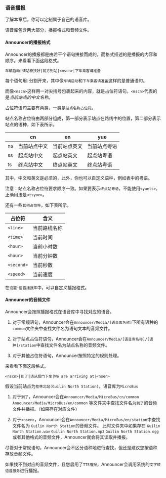 ### **语音播报**

了解本章后，你可以定制属于自己的语音库。

语音库包含两大部分，播报格式和音频文件。

#### Announcer的播报格式

Announcer的播报都是由若干个语句拼接而成的，而格式描述的是播报的内容和顺序。来看看下面这段格式。

`车辆启动|请站稳扶好|前方到站|<nscn>|下车乘客请准备`

每个语句用`|`分割开来，其中像`车辆启动`和`下车乘客请准备`这样的是普通语句。

而像`<nscn>`这样用一对尖括号包裹起来的内容，就是占位符语句。`<nscn>`代表的是*当前站点的中文名称*。

占位符语句主要有两类，一类是`站点名称占位符`。

站点名称占位符由两部分组成，第一部分表示站点在路线中的位置，第二部分表示站点的语种，如下表所示。

|    | cn     | en     | yue    |
|----|--------|--------|--------|
| ns | 当前站点中文 | 当前站点英文 | 当前站点粤语 |
| ss | 起点站中文  | 起点站英文  | 起点站粤语  |
| ts | 终点站中文  | 终点站英文  | 终点站粤语  |

其中，中文和英文是必须的，此外，你也可以自定义语种，例如表中的粤语。

注意：站点名称占位符要求顺序一致。如果要表示`终点站粤语`，不能使用`<yuets>`，正确用法是`<tsyue>`。

还有一些`其他占位符`，如下表所示。

| 占位符        | 含义     |
|------------|--------|
| `<line>`   | 当前路线名称 |
| `<time>`   | 当前时间   |
| `<hour>`   | 当前小时数  |
| `<hour>`   | 当前分钟数  |
| `<second>` | 当前秒数   |
| `<speed>`  | 当前速度   |

在`设置`-`语音播报库`中，可以自定义播报格式。

#### Announcer的音频文件

Announcer会按照播报格式在语音库中寻找对应的语音。

1. 对于常规语句，Announcer会在`Announcer/Media/[语音库名称]`下所有语种的`common`文件夹中查找文件名为语句文本的音频文件。

2. 对于站点占位符语句，Announcer会在`Announcer/Media/[语音库名称]/[语种]/station`中查找文件名为站点名称的音频文件。

3. 对于其他占位符语句，Announcer按照特定的规则处理。

来看看下面这段格式。

`<nscn>|到了|请从后门下车|We are arriving at|<nsen>`

假设当前站点为`桂林北站(Guilin North Station)`，语音库为`MicroBus`

1. 对于`到了`，Announcer会在`Announcer/Media/MicroBus/cn/common` `Announcer/Media/MicroBus/en/common`
   等文件夹中查找文件名为`到了`的音频文件并播报。（如果存在对应文件）

2. 对于`<nsen>`，Announcer会在`Announcer/Media/MicroBus/en/station`中查找文件名为
   `Guilin North Station`的音频文件。 此时文件夹中如果存在 `Guilin North Station.wav`
   `Guilin North Station.mp3` `Guilin North Station.ogg`
   或者其他格式的音频文件，Announcer就会将其读取并播报。

尽管对于常规语句，Announcer会不区分语种地进行查找，但还是建议您按语种存放音频文件。

如果找不到对应的音频文件，且您启用了`TTS播报`，Announcer会调用系统的`文字转语音服务`进行播报。
